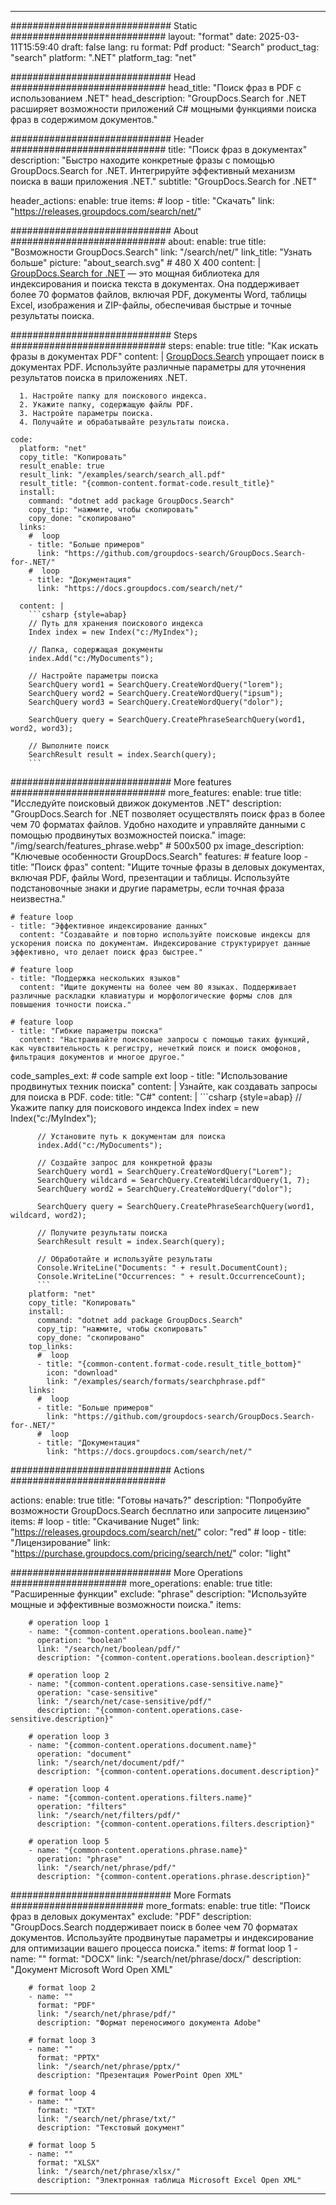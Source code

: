 
---
############################# Static ############################
layout: "format"
date:  2025-03-11T15:59:40
draft: false
lang: ru
format: Pdf
product: "Search"
product_tag: "search"
platform: ".NET"
platform_tag: "net"

############################# Head ############################
head_title: "Поиск фраз в PDF с использованием .NET"
head_description: "GroupDocs.Search for .NET расширяет возможности приложений C# мощными функциями поиска фраз в содержимом документов."

############################# Header ############################
title: "Поиск фраз в документах" 
description: "Быстро находите конкретные фразы с помощью GroupDocs.Search for .NET. Интегрируйте эффективный механизм поиска в ваши приложения .NET."
subtitle: "GroupDocs.Search for .NET" 

header_actions:
  enable: true
  items:
    #  loop
    - title: "Скачать"
      link: "https://releases.groupdocs.com/search/net/"
      
############################# About ############################
about:
    enable: true
    title: "Возможности GroupDocs.Search"
    link: "/search/net/"
    link_title: "Узнать больше"
    picture: "about_search.svg" # 480 X 400
    content: |
       [GroupDocs.Search for .NET](/search/net/) — это мощная библиотека для индексирования и поиска текста в документах. Она поддерживает более 70 форматов файлов, включая PDF, документы Word, таблицы Excel, изображения и ZIP-файлы, обеспечивая быстрые и точные результаты поиска.

############################# Steps ############################
steps:
    enable: true
    title: "Как искать фразы в документах PDF"
    content: |
      [GroupDocs.Search](/search/net/) упрощает поиск в документах PDF. Используйте различные параметры для уточнения результатов поиска в приложениях .NET.
      
      1. Настройте папку для поискового индекса.
      2. Укажите папку, содержащую файлы PDF.
      3. Настройте параметры поиска.
      4. Получайте и обрабатывайте результаты поиска.
   
    code:
      platform: "net"
      copy_title: "Копировать"
      result_enable: true
      result_link: "/examples/search/search_all.pdf"
      result_title: "{common-content.format-code.result_title}"
      install:
        command: "dotnet add package GroupDocs.Search"
        copy_tip: "нажмите, чтобы скопировать"
        copy_done: "скопировано"
      links:
        #  loop
        - title: "Больше примеров"
          link: "https://github.com/groupdocs-search/GroupDocs.Search-for-.NET/"
        #  loop
        - title: "Документация"
          link: "https://docs.groupdocs.com/search/net/"
          
      content: |
        ```csharp {style=abap}
        // Путь для хранения поискового индекса
        Index index = new Index("c:/MyIndex");

        // Папка, содержащая документы
        index.Add("c:/MyDocuments");

        // Настройте параметры поиска
        SearchQuery word1 = SearchQuery.CreateWordQuery("lorem");
        SearchQuery word2 = SearchQuery.CreateWordQuery("ipsum");
        SearchQuery word3 = SearchQuery.CreateWordQuery("dolor");

        SearchQuery query = SearchQuery.CreatePhraseSearchQuery(word1, word2, word3);

        // Выполните поиск
        SearchResult result = index.Search(query);
        ```            

############################# More features ############################
more_features:
  enable: true
  title: "Исследуйте поисковый движок документов .NET"
  description: "GroupDocs.Search for .NET позволяет осуществлять поиск фраз в более чем 70 форматах файлов. Удобно находите и управляйте данными с помощью продвинутых возможностей поиска."
  image: "/img/search/features_phrase.webp" # 500x500 px
  image_description: "Ключевые особенности GroupDocs.Search"
  features:
    # feature loop
    - title: "Поиск фраз"
      content: "Ищите точные фразы в деловых документах, включая PDF, файлы Word, презентации и таблицы. Используйте подстановочные знаки и другие параметры, если точная фраза неизвестна."

    # feature loop
    - title: "Эффективное индексирование данных"
      content: "Создавайте и повторно используйте поисковые индексы для ускорения поиска по документам. Индексирование структурирует данные эффективно, что делает поиск фраз быстрее."

    # feature loop
    - title: "Поддержка нескольких языков"
      content: "Ищите документы на более чем 80 языках. Поддерживает различные раскладки клавиатуры и морфологические формы слов для повышения точности поиска."

    # feature loop
    - title: "Гибкие параметры поиска"
      content: "Настраивайте поисковые запросы с помощью таких функций, как чувствительность к регистру, нечеткий поиск и поиск омофонов, фильтрация документов и многое другое."
      
  code_samples_ext:
    # code sample ext loop
    - title: "Использование продвинутых техник поиска"
      content: |
        Узнайте, как создавать запросы для поиска в PDF.
      code:
        title: "C#"
        content: |
          ```csharp {style=abap}
          // Укажите папку для поискового индекса
          Index index = new Index("c:/MyIndex");
              
          // Установите путь к документам для поиска
          index.Add("c:/MyDocuments");

          // Создайте запрос для конкретной фразы
          SearchQuery word1 = SearchQuery.CreateWordQuery("Lorem");
          SearchQuery wildcard = SearchQuery.CreateWildcardQuery(1, 7);
          SearchQuery word2 = SearchQuery.CreateWordQuery("dolor");

          SearchQuery query = SearchQuery.CreatePhraseSearchQuery(word1, wildcard, word2);

          // Получите результаты поиска
          SearchResult result = index.Search(query);
          
          // Обработайте и используйте результаты
          Console.WriteLine("Documents: " + result.DocumentCount);
          Console.WriteLine("Occurrences: " + result.OccurrenceCount);
          ```
        platform: "net"
        copy_title: "Копировать"
        install:
          command: "dotnet add package GroupDocs.Search"
          copy_tip: "нажмите, чтобы скопировать"
          copy_done: "скопировано"
        top_links:
          #  loop
          - title: "{common-content.format-code.result_title_bottom}"
            icon: "download"
            link: "/examples/search/formats/searchphrase.pdf"
        links:
          #  loop
          - title: "Больше примеров"
            link: "https://github.com/groupdocs-search/GroupDocs.Search-for-.NET/"
          #  loop
          - title: "Документация"
            link: "https://docs.groupdocs.com/search/net/"
            

            


############################# Actions ############################

actions:
  enable: true
  title: "Готовы начать?"
  description: "Попробуйте возможности GroupDocs.Search бесплатно или запросите лицензию"
  items:
    #  loop
    - title: "Скачивание Nuget"
      link: "https://releases.groupdocs.com/search/net/"
      color: "red"
        #  loop
    - title: "Лицензирование"
      link: "https://purchase.groupdocs.com/pricing/search/net/"
      color: "light"


############################# More Operations #####################
more_operations:
    enable: true
    title: "Расширенные функции"
    exclude: "phrase"
    description: "Используйте мощные и эффективные возможности поиска."
    items: 
          
        # operation loop 1
        - name: "{common-content.operations.boolean.name}"
          operation: "boolean"
          link: "/search/net/boolean/pdf/"
          description: "{common-content.operations.boolean.description}"

        # operation loop 2
        - name: "{common-content.operations.case-sensitive.name}"
          operation: "case-sensitive"
          link: "/search/net/case-sensitive/pdf/"
          description: "{common-content.operations.case-sensitive.description}"

        # operation loop 3
        - name: "{common-content.operations.document.name}"
          operation: "document"
          link: "/search/net/document/pdf/"
          description: "{common-content.operations.document.description}"

        # operation loop 4
        - name: "{common-content.operations.filters.name}"
          operation: "filters"
          link: "/search/net/filters/pdf/"
          description: "{common-content.operations.filters.description}"

        # operation loop 5
        - name: "{common-content.operations.phrase.name}"
          operation: "phrase"
          link: "/search/net/phrase/pdf/"
          description: "{common-content.operations.phrase.description}"
          
        
          
############################# More Formats ########################
more_formats:
    enable: true
    title: "Поиск фраз в деловых документах"
    exclude: "PDF"
    description: "GroupDocs.Search поддерживает поиск в более чем 70 форматах документов. Используйте продвинутые параметры и индексирование для оптимизации вашего процесса поиска."
    items: 
        # format loop 1
        - name: ""
          format: "DOCX"
          link: "/search/net/phrase/docx/"
          description: "Документ Microsoft Word Open XML"
          
        # format loop 2
        - name: ""
          format: "PDF"
          link: "/search/net/phrase/pdf/"
          description: "Формат переносимого документа Adobe"
          
        # format loop 3
        - name: ""
          format: "PPTX"
          link: "/search/net/phrase/pptx/"
          description: "Презентация PowerPoint Open XML"

        # format loop 4
        - name: ""
          format: "TXT"
          link: "/search/net/phrase/txt/"
          description: "Текстовый документ"
          
        # format loop 5
        - name: ""
          format: "XLSX"
          link: "/search/net/phrase/xlsx/"
          description: "Электронная таблица Microsoft Excel Open XML"
  

---